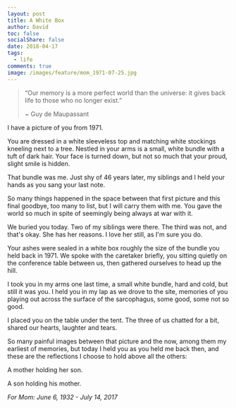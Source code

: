 ```yaml
---
layout: post
title: A White Box
author: David
toc: false
socialShare: false
date: 2018-04-17
tags:
  - life
comments: true
image: /images/feature/mom_1971-07-25.jpg
---
```


> “Our memory is a more perfect world than the universe: it gives back life to
> those who no longer exist.”
>
> ~ Guy de Maupassant

I have a picture of you from 1971.

You are dressed in a white sleeveless top and matching white stockings kneeling
next to a tree. Nestled in your arms is a small, white bundle with a tuft of
dark hair. Your face is turned down, but not so much that your proud, slight
smile is hidden.

That bundle was me. Just shy of 46 years later, my siblings and I held your
hands as you sang your last note.

So many things happened in the space between that first picture and this final
goodbye, too many to list, but I will carry them with me. You gave the world so
much in spite of seemingly being always at war with it.

We buried you today. Two of my siblings were there. The third was not, and
that's okay. She has her reasons. I love her still, as I'm sure you do.

Your ashes were sealed in a white box roughly the size of the bundle you held
back in 1971. We spoke with the caretaker briefly, you sitting quietly on the
conference table between us, then gathered ourselves to head up the hill.

I took you in my arms one last time, a small white bundle, hard and cold, but
still it was you. I held you in my lap as we drove to the site, memories of you
playing out across the surface of the sarcophagus, some good, some not so good.

I placed you on the table under the tent. The three of us chatted for a bit,
shared our hearts, laughter and tears.

So many painful images between that picture and the now, among them my earliest
of memories, but today I held you as you held me back then, and these are the
reflections I choose to hold above all the others:

A mother holding her son.

A son holding his mother.

_For Mom: June 6, 1932 - July 14, 2017_
